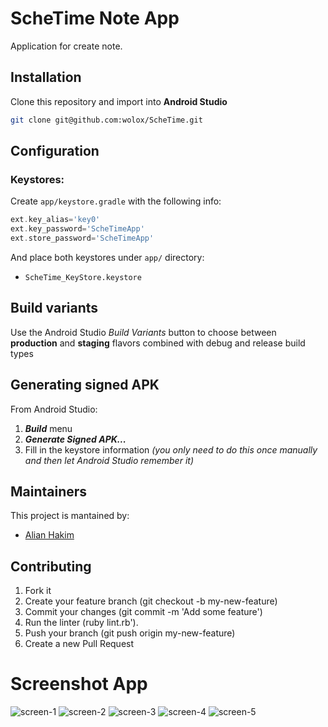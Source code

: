 # ScheTime Note App

Application for create note.

## Installation
Clone this repository and import into **Android Studio**
```bash
git clone git@github.com:wolox/ScheTime.git
```

## Configuration
### Keystores:
Create `app/keystore.gradle` with the following info:
```gradle
ext.key_alias='key0'
ext.key_password='ScheTimeApp'
ext.store_password='ScheTimeApp'
```
And place both keystores under `app/` directory:
- `ScheTime_KeyStore.keystore`

## Build variants
Use the Android Studio *Build Variants* button to choose between **production** and **staging** flavors combined with debug and release build types


## Generating signed APK
From Android Studio:
1. ***Build*** menu
2. ***Generate Signed APK...***
3. Fill in the keystore information *(you only need to do this once manually and then let Android Studio remember it)*

## Maintainers
This project is mantained by:
* [Alian Hakim](http://github.com/alianhakim)


## Contributing

1. Fork it
2. Create your feature branch (git checkout -b my-new-feature)
3. Commit your changes (git commit -m 'Add some feature')
4. Run the linter (ruby lint.rb').
5. Push your branch (git push origin my-new-feature)
6. Create a new Pull Request

# Screenshot App
![screen-1](https://user-images.githubusercontent.com/51102459/146638397-18105475-3932-4fe2-b477-0e7322449543.jpg)
![screen-2](https://user-images.githubusercontent.com/51102459/146638399-0d2b2562-f75a-4436-9b77-8499e62f732a.jpg)
![screen-3](https://user-images.githubusercontent.com/51102459/146638401-249ddb9f-5b92-4c12-8fdf-f9bf896e5c5b.jpg)
![screen-4](https://user-images.githubusercontent.com/51102459/146638402-12715be1-17d7-47d8-afd0-1987361603e5.jpg)
![screen-5](https://user-images.githubusercontent.com/51102459/146638405-289c0916-6698-4f36-b164-4aa184c49e25.jpg)

